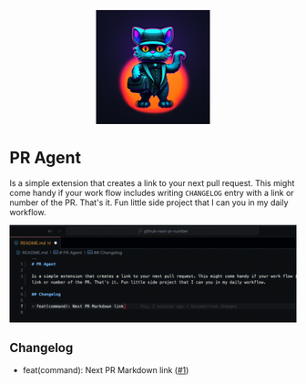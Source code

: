 <p align="center">
  <img width="200" height="200" src="images/pr-agent-icon.png">
</p>

# PR Agent

Is a simple extension that creates a link to your next pull request. This might come handy if your work flow includes writing `CHANGELOG` entry with a link or number of the PR. That's it. Fun little side project that I can you in my daily workflow.

![Markdown command in action](images/markdown-link.gif)

## Changelog

- feat(command): Next PR Markdown link ([#1](https://github.com/krystofwoldrich/pr-agent/pull/1))
